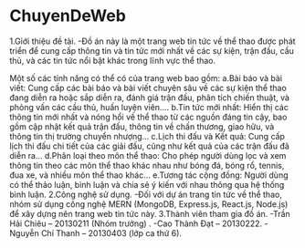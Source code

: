 # ChuyenDeWeb
1.Giới thiệu đề tài.
  -Đồ án này là một trang web tin tức về thể thao được phát triển để cung cấp thông tin và tin tức mới nhất về các sự kiện, trận đấu, cầu thủ, và các tin tức nổi bật khác trong lĩnh vực thể thao. 

Một số các tính năng có thể có của trang web bao gồm:
  a.Bài báo và bài viết: Cung cấp các bài báo và bài viết chuyên sâu về các sự kiện thể thao đang diễn ra hoặc sắp diễn ra, đánh giá trận đấu, phân tích chiến thuật, và phỏng vấn các cầu thủ, huấn luyện viên….
  b.Tin tức mới nhất: Hiển thị các thông tin mới nhất và nóng hổi về thể thao từ các nguồn đáng tin cậy, bao gồm cập nhật kết quả trận đấu, thông tin về chấn thương, giao hữu, và thông tin thị trường chuyển nhượng…
  c.Lịch thi đấu và Kết quả: Cung cấp lịch thi đấu chi tiết của các giải đấu, cũng như kết quả của các trận đấu đã diễn ra…
  d.Phân loại theo môn thể thao: Cho phép người dùng lọc và xem thông tin theo các môn thể thao khác nhau như bóng đá, bóng rổ, tennis, đua xe, và nhiều môn thể thao khác…
  e.Tương tác cộng đồng: Người dùng có thể thảo luận, bình luận và chia sẻ ý kiến với nhau thông qua hệ thống bình luận.
2.Công nghệ sử dụng.
  -Đối với dự án trang tin tức về thể thao, nhóm sử dụng công nghệ MERN (MongoDB, Express.js, React.js, Node.js) để xây dựng nên trang web tin tức này.
3.Thành viên tham gia đồ án.
  -Trần Hải Chiêu – 20130211 (Nhóm trưởng) .
  -Cao Thành Đạt – 20130222.
  -Nguyễn Chí Thanh – 20130403 (lớp ca thứ 6).
